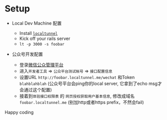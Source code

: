 # Setup
- Local Dev Machine 配置
	+ Install [`localtunnel`](https://localtunnel.github.io/www/)
	+ Kick off your rails server
	+ `lt -p 3000 -s foobar`
	
- 公众号开发配置
	+ 登录[微信公众管理平台](https://mp.weixin.qq.com)
	+ 进入`开发者工具` => `公众平台测试帐号` => `接口配置信息`
	+ 设置URL `http://foobar.localtunnel.me/wechat` 和Token `blahblahblah` (公众号平台会ping你的local server, 它拿到了echo msg才会通过这个配置)
	+ 接着到`体验接口权限表` 的 `网页授权获取用户基本信息`, 修改成域名 `foobar.localtunnel.me` (别加http或者https prefix，不然会fail)

Happy coding